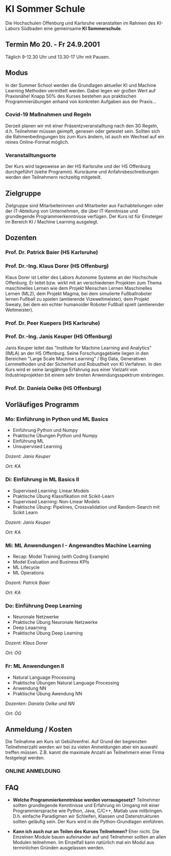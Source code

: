 # KI Sommer Schule
Die Hochschulen Offenburg und Karlsruhe veranstalten im Rahmen des KI-Labors Südbaden eine gemeinsame **KI Sommerschule**. 

## Termin Mo 20. - Fr 24.9.2001
Täglich 9-12.30 Uhr und 13.30-17 Uhr mit Pausen. 

## Modus
In der Summer School werden die Grundlagen aktueller KI und Machine Learning Methoden vermittelt werden. Dabei legen wir großen Wert auf Praxisnähe! Knapp 50% des Kurses bestehen aus praktischen Programmierübungen anhand von konkreten Aufgaben aus der Praxis…

### Covid-19 Maßnahmen und Regeln
Derzeit planen wir mit einer Präsentzveranstalltung nach den 3G Regeln, d.h. Teilnehmer müssen geimpft, genesen oder getestet sein. Sollten sich die Rahmenbedingungen bis zum Kurs ändern, ist auch ein Wechsel auf ein reines Online-Format möglich. 

### Veranstalltungsorte
Der Kurs wird tagesweise an der HS Karlsruhe und der HS Offenburg durchgeführt (siehe Programm). Kursräume und Anfahrsbeschreibungen werden den Teilnehmern rechzeitig mitgeteilt.

## Zielgruppe
Zielgruppe sind Mitarbeiterinnen und Mitarbeiter aus Fachabteilungen oder der IT-Abteilung von Unternehmen, die über IT-Kenntnisse und grundlegende Programmierkenntnisse verfügen. Der Kurs ist für Einsteiger im Bereich KI / Machine Learning ausgelegt.

## Dozenten

### Prof. Dr. Patrick Baier (HS Karlsruhe)

### Prof. Dr.-Ing. Klaus Dorer (HS Offenburg)
Klaus Dorer ist Leiter des Labors Autonome Systeme an der Hochschule Offenburg. Er leitet bzw. wirkt mit an verschiedenen Projekten zum Thema maschinelles Lernen wie dem Projekt Menschen Lernen Maschinelles Lernen (ML2), dem Projekt Magma, bei dem simulierte Fußballroboter lernen Fußball zu spielen (amtierende Vizeweltmeister), dem Projekt Sweaty, bei dem ein echter humanoider Roboter Fußball spielt (amtierender Weltmeister).

### Prof. Dr. Peer Kuepers (HS Karlsruhe)

### Prof. Dr.-Ing. Janis Keuper (HS Offenburg)
Janis Keuper leitet das "Institute for Machine Learning and Analytics" (IMLA) an der HS Offenburg. Seine Forschungsgebiete liegen in den Bereichen "Large Scale Machine Learning" / Big Data, Generativen Lernmethoden und der Sicherheit und Robustheit von KI Verfahren. In den Kurs wird er seine langjährige Erfahrung aus einer Vielzahl von Industrieprojekten bit einem sehr breiten Anwendungsspektrum einbringen.

### Prof. Dr. Daniela Oelke (HS Offenburg)


## Vorläufiges Programm

### Mo: Einführung in Python  und ML Basics
* Einführung Python und Numpy
* Praktische Übungen Python und Numpy
* Einführung ML
* Unsupervised Learning

*Dozent: Janis Keuper*

*Ort: KA*

### Di: Einführung in  ML Basics II
* Supervised Learning: Linear Models
* Praktische Übung Klassifikation mit Scikit-Learn
* Supervised Learning: Non-Linear Models
* Praktische Übung: Pipelines, Crossvalidation und Random-Search mit Scikit Learn

*Dozent: Janis Keuper*

*Ort: KA*

### Mi: ML Anwendungen I - Angewandtes Machine Learning
* Recap: Model Training (with Coding Example) 
* Model Evaluation and Business KPIs 
* ML Lifecycle
* ML Operations 

*Dozent: Patrick Baier*

*Ort: KA*

### Do: Einführung Deep Learning
* Neuronale Netzwerke
* Praktische Übung Neuronale Netzwerke
* Deep Leaarning
* Praktische Übung Deep Learning

*Dozent: Klaus Dorer*

*Ort: OG*


### Fr: ML Anwendungen II
* Natural Language Processing
* Praktische Übungen Natural Language Processing
* Anwendung NN
* Praktische Übung Awendung NN

*Dozenten: Daniela Oelke und NN*

*Ort: ÓG*

## Anmeldung / Kosten
Die Teilnahme am Kurs ist Gebührenfrei. Auf Grund der begrenzten Teilnehmerzahl werden wir bei zu vielen Anmeldungen aber ein auswahl treffen müssen. Z.B. kannt die maximale Anzahl an Teilnehmern einer Firma festgelegt werden.

### ONLINE ANMELDUNG

## FAQ
* **Welche Programmierkenntnisse werden vorrausgesetz?** Teilnehmer sollten grundlegende Kenntinisse und Erfahrung im Umgang mit einer Programmiersprache wie Python, Java, C/C++, Matlab usw mitbringen. D.h. einfache Paradigmen wir Schleifen, Klassen und Datenstrukturen sollten geläufig sein. Der Kurs wird in die Python-Grundlagen einführen. 

* **Kann ich auch nur an Teilen des Kurses Teilnehmen?** Eher nicht. Die Einzelnen Module bauen aufeinander auf und Teilnehmer sollten an allen Modulen teilnehmen. Im Einzelfall kann natürlich mal ein Modul aus terminlichen Gründen ausgelassen werden.
